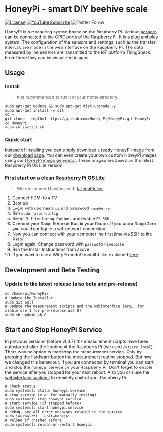 # HoneyPi - smart DIY beehive scale
[![License](https://img.shields.io/badge/License-CC%20BY--NC--SA%203.0-blue.svg)](http://creativecommons.org/licenses/by-nc-sa/3.0/) [![YouTube Subscribe](https://img.shields.io/badge/youtube-subscribe-%23c4302b.svg)](https://www.youtube.com/channel/UCUkJqPlSRkmrHjoIF89-LHg) ![Twitter Follow](https://img.shields.io/twitter/follow/TheHoneyPi.svg?style=social&label=Follow)


HoneyPi is a measuring system based on the Raspberry Pi. Various [sensors](https://www.honey-pi.de/schaltplan-und-sensoren/) can be connected to the GPIO ports of the Raspberry Pi. It is a plug and play system. The configuration of the sensors and settings, such as the transfer interval, are made in the web interface on the Raspberry Pi. The data measured by the sensors are transmitted to the IoT platform ThingSpeak. From there they can be visualized in apps.

## Usage
### Install
> It is recommended to run it in your home directory.

```
sudo apt-get update && sudo apt-get dist-upgrade -y
sudo apt-get install -y git
cd ~
git clone --depth=1 https://github.com/Honey-Pi/HoneyPi.git HoneyPi
cd HoneyPi
sudo sh install.sh
```

### Quick start

Instead of installing you can simply download a ready HoneyPi image from our [download page](https://www.honey-pi.de/downloads/). You can even create your own custom HoneyPi images using our [HoneyPi image generator](https://github.com/Honey-Pi/HoneyPi-Build-Raspbian). These images are based on the latest Raspberry Pi OS Lite version.


### First start on a clean [Raspberry Pi OS Lite](https://www.raspberrypi.org/software/operating-systems/)

> We recommend flashing with [balenaEtcher](https://youtu.be/tcMT1hxhY3U)

1. Connect HDMI to a TV
2. Boot up
3. Login with username `pi` and password `raspberry`
4. Run `sudo raspi-config`
5. Select `5 Interfacing Options` and enable `P2 SSH`
6. Connect your Raspi Ethernet Bus to your Router. If you use a Raspi Zero you could configure a wifi network connection.
7. Now you can connect with your computer the first time via SSH to the Raspi.
8. Login again. Change password with `passwd` to `hivescale`
9. Run the Install Instructions from above
10. If you want to use a WittyPi module install it like explained [here](docs/WittyPi/).

## Development and Beta Testing
### Update to the latest release (also beta and pre-release)

```
cd /home/pi/HoneyPi/
# Update the Installer
sudo git pull
# Update the measurement scripts and the webinterface (Arg1: for stable use 1 for pre-release use 0)
sudo sh update.sh 0
```

## Start and Stop HoneyPi Service

In previous versions (before v1.3.7) the measurement scripts have been autostarted after the booting of the Raspberry Pi (we used `/etc/rc.local`). There was no option to start/stop the measurement service. Only by pressing the hardware button the measurement routine stopped. But now we changed this behaviour. If you are connected by terminal you can start and stop the honeypi service on your Raspberry Pi. Don't forget to enable the service after you stopped for your next reboot. Also you can use the [webinterface backend](https://github.com/Honey-Pi/rpi-webinterface#backend) to remotely control your Raspberry Pi.

```
# check status
sudo systemctl status honeypi.service
# stop service (e.g. for manually testing)
sudo systemctl stop honeypi.service
# start service (if stopped before)
sudo systemctl start honeypi.service
# debug, see all error messages related to the service
sudo journalctl --unit=honeypi
# reload if crashed before
sudo systemctl reload-or-restart honeypi
```
